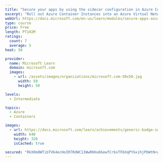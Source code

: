 ```yaml
---
title: "Secure your apps by using the sidecar configuration in Azure Container Instances"
excerpt: "Roll out Azure Container Instances into an Azure Virtual Network. You will evolve a basic container group into a more sophisticated configuration leveraging sidecar and initialization containers, as well as use private link to access other Azure PaaS resources."
webUrl: https://docs.microsoft.com/en-us/learn/modules/secure-apps-azure-container-instances-sidecar/
type: course
price: Free
length: PT1H2M
ratings:
  count: 7
  average: 5
heat: 50

provider:
  name: Microsoft Learn
  domain: microsoft.com
  images:
    - url: /assets/images/organizations/microsoft.com-50x50.jpg
      width: 50
      height: 50

levels:
  - Intermediate

topics:
  - Azure
  - Containers

images:
  - url: https://docs.microsoft.com/learn/achievements/generic-badge-social.png
    width: 640
    height: 320
    isCached: true

secured: "RkX0m8WTibTV64ecHoIR7RdWC1IWwRKHu6bewfCrbxTF6XqPYGxihjPbWtN+gX0F8BLIxkkDAhVWO09eEs1efHNXl+N7EdeZkvDWjflz6+gEa469tDPcHX3Yp8BWmj4pPtYfR3hC4YorvSKb7AOZI5A6KgHGb1O0hu6wuk2lUBec0u0SP4jHv4AkZaz5tT4zneDmNTssHtYsChL9H3B2gKgqC3pYZDgVQkSjSROX6j2HwKNxSViKofn3WZadbdi0VUYCw+7guzZ4C2piC/MHa+R7GZAkJAYkgBOx7RhQUe7nE8iCJfigix79hnMRWm10cOgrLQoxEl+kpo4NACmyUIiqdNBw+LgBvbsgQAxqIPyOGhHLd/zjW/2YctS6UJZM//7jXNIOnz8CfDhycKr3/dlzh4R9OdM1yXK3LJ9MNq0=;se/fKPy6JkMwLWTRqcfrPg=="
---
```


